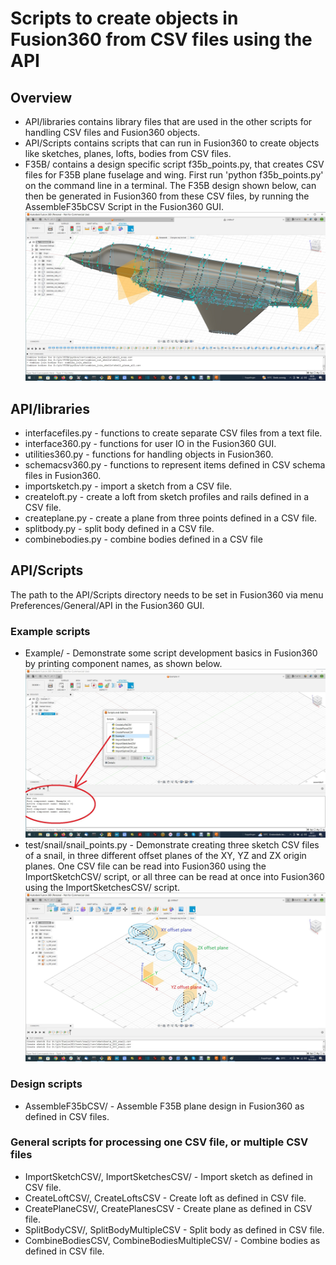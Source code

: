 # Scripts to create objects in Fusion360 from CSV files using the API

## Overview
* API/libraries contains library files that are used in the other scripts for handling CSV files and Fusion360 objects.
* API/Scripts contains scripts that can run in Fusion360 to create objects like sketches, planes, lofts, bodies from CSV files.
* F35B/ contains a design specific script f35b_points.py, that creates CSV files for F35B plane fuselage and wing. First run 'python f35b_points.py' on the command line in a terminal. The F35B design shown below, can then be generated in Fusion360 from these CSV files, by running the AssembleF35bCSV Script in the Fusion360 GUI.
![F35B created from CSV files](doc/f35b_csv.jpg)
   
## API/libraries
* interfacefiles.py - functions to create separate CSV files from a text file.
* interface360.py - functions for user IO in the Fusion360 GUI.
* utilities360.py - functions for handling objects in Fusion360.
* schemacsv360.py - functions to represent items defined in CSV schema files in Fusion360.
* importsketch.py - import a sketch from a CSV file.
* createloft.py  - create a loft from sketch profiles and rails defined in a CSV file.
* createplane.py - create a plane from three points defined in a CSV file.
* splitbody.py - split body defined in a CSV file.
* combinebodies.py - combine bodies defined in a CSV file

## API/Scripts
The path to the API/Scripts directory needs to be set in Fusion360 via menu Preferences/General/API in the Fusion360 GUI.

### Example scripts
* Example/ - Demonstrate some script development basics in Fusion360 by printing component names, as shown below.
![Print text in TEXT COMMANDS window in Fusion360](doc/print_text_v2.jpg)
* test/snail/snail_points.py - Demonstrate creating three sketch CSV files of a snail, in three different offset planes of the XY, YZ and ZX origin planes. One CSV file can be read into Fusion360 using the ImportSketchCSV/ script, or all three can be read at once into Fusion360 using the ImportSketchesCSV/ script.
![Read sketches into Fusion360 from CSV files](doc/snail_3d_v2.jpg)

### Design scripts
* AssembleF35bCSV/ - Assemble F35B plane design in Fusion360 as defined in CSV files.

### General scripts for processing one CSV file, or multiple CSV files
* ImportSketchCSV/, ImportSketchesCSV/ - Import sketch as defined in CSV file.
* CreateLoftCSV/, CreateLoftsCSV - Create loft as defined in CSV file.
* CreatePlaneCSV/, CreatePlanesCSV - Create plane as defined in CSV file.
* SplitBodyCSV/, SplitBodyMultipleCSV - Split body as defined in CSV file.
* CombineBodiesCSV, CombineBodiesMultipleCSV/ - Combine bodies as defined in CSV file.

